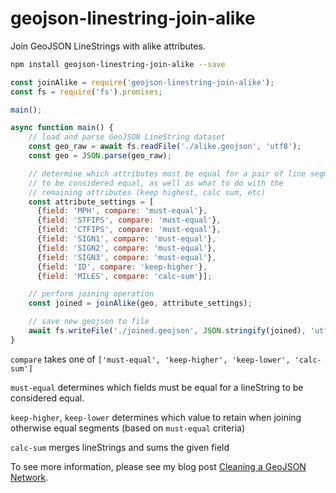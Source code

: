 # geojson-linestring-join-alike
Join GeoJSON LineStrings with alike attributes.

```bash
npm install geojson-linestring-join-alike --save
```

```javascript
const joinAlike = require('geojson-linestring-join-alike');
const fs = require('fs').promises;

main();

async function main() {
    // load and parse GeoJSON LineString dataset
    const geo_raw = await fs.readFile('./alike.geojson', 'utf8');
    const geo = JSON.parse(geo_raw);

    // determine which attributes must be equal for a pair of line segments
    // to be considered equal, as well as what to do with the 
    // remaining attributes (keep highest, calc sum, etc)
    const attribute_settings = [
      {field: 'MPH', compare: 'must-equal'},
      {field: 'STFIPS', compare: 'must-equal'},
      {field: 'CTFIPS', compare: 'must-equal'},
      {field: 'SIGN1', compare: 'must-equal'},
      {field: 'SIGN2', compare: 'must-equal'},
      {field: 'SIGN3', compare: 'must-equal'},
      {field: 'ID', compare: 'keep-higher'},
      {field: 'MILES', compare: 'calc-sum'}];

    // perform joining operation
    const joined = joinAlike(geo, attribute_settings);

    // save new geojson to file
    await fs.writeFile('./joined.geojson', JSON.stringify(joined), 'utf8');
}

```

`compare` takes one of `['must-equal', 'keep-higher', 'keep-lower', 'calc-sum']`

`must-equal` determines which fields must be equal for a lineString to be considered equal.

`keep-higher`, `keep-lower` determines which value to retain when joining otherwise equal segments (based on `must-equal` criteria)

`calc-sum` merges lineStrings and sums the given field

To see more information, please see my blog post [Cleaning a GeoJSON Network](https://www.danieltrone.com/post/clean-geojson-network-javascript/#join-consecutive-alike-lines).
